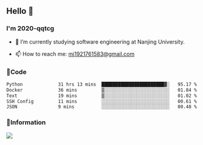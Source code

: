 ## Hello 👋


### I'm 2020-qqtcg

- 🔭 I’m currently studying software engineering at Nanjing University. 
<!-- - 🌱 I’m currently learning MLsys and -->
<!-- - 👯 I’m looking to collaborate on ... -->
<!-- - 🤔 I’m looking for help with ... -->
<!-- - 💬 Ask me about ... -->
- 📫 How to reach me: mj1921761583@gmail.com
<!-- - 😄 Pronouns: ... -->
<!-- - ⚡ Fun fact: ... -->

### 🌱Code
<!--START_SECTION:waka-->

```txt
Python             31 hrs 13 mins  ███████████████████████▓░   95.17 %
Docker             36 mins         ▒░░░░░░░░░░░░░░░░░░░░░░░░   01.84 %
Text               19 mins         ▒░░░░░░░░░░░░░░░░░░░░░░░░   01.02 %
SSH Config         11 mins         ░░░░░░░░░░░░░░░░░░░░░░░░░   00.61 %
JSON               9 mins          ░░░░░░░░░░░░░░░░░░░░░░░░░   00.48 %
```

<!--END_SECTION:waka-->

### 💬Information
![](https://github-readme-stats.vercel.app/api?username=2020-qqtcg&theme=buefy&hide_border=false)


<!-- <div align="center"> <img src="https://github-readme-activity-graph.vercel.app/graph?username=2020-qqtcg&theme=minimal" /> </div> -->


